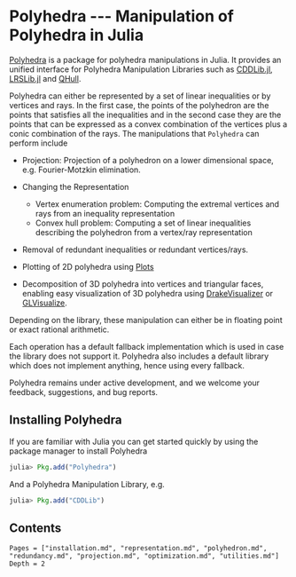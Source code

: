 # Polyhedra --- Manipulation of Polyhedra in Julia

[Polyhedra](https://github.com/JuliaPolyhedra/Polyhedra.jl) is a package for polyhedra manipulations in Julia.
It provides an unified interface for Polyhedra Manipulation Libraries such as [CDDLib.jl](https://github.com/JuliaPolyhedra/CDDLib.jl), [LRSLib.jl](https://github.com/JuliaPolyhedra/LRSLib.jl) and [QHull](https://github.com/davidavdav/QHull.jl).

Polyhedra can either be represented by a set of linear inequalities or by vertices and rays.
In the first case, the points of the polyhedron are the points that satisfies all the inequalities
and in the second case they are the points that can be expressed as a convex combination of the vertices plus a conic combination of the rays.
The manipulations that `Polyhedra` can perform include

* Projection: Projection of a polyhedron on a lower dimensional space, e.g. Fourier-Motzkin elimination.
* Changing the Representation

  * Vertex enumeration problem: Computing the extremal vertices and rays from an inequality representation
  * Convex hull problem: Computing a set of linear inequalities describing the polyhedron from a vertex/ray representation

* Removal of redundant inequalities or redundant vertices/rays.
* Plotting of 2D polyhedra using [Plots](https://github.com/JuliaPlots/Plots.jl)
* Decomposition of 3D polyhedra into vertices and triangular faces,
  enabling easy visualization of 3D polyhedra using
  [DrakeVisualizer](https://github.com/rdeits/DrakeVisualizer.jl) or
  [GLVisualize](https://github.com/JuliaGL/GLVisualize.jl).

Depending on the library, these manipulation can either be in floating point or exact rational arithmetic.

Each operation has a default fallback implementation which is used in case the library does not support it.
Polyhedra also includes a default library which does not implement anything, hence using every fallback.

Polyhedra remains under active development, and we welcome your feedback, suggestions, and bug reports.

## Installing Polyhedra

If you are familiar with Julia you can get started quickly by using the
package manager to install Polyhedra
```julia
julia> Pkg.add("Polyhedra")
```

And a Polyhedra Manipulation Library, e.g.
```julia
julia> Pkg.add("CDDLib")
```

## Contents
```@contents
Pages = ["installation.md", "representation.md", "polyhedron.md", "redundancy.md", "projection.md", "optimization.md", "utilities.md"]
Depth = 2
```
